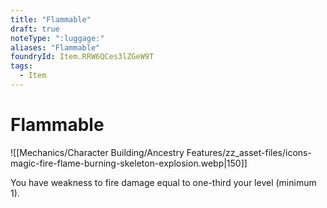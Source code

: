 ```yaml
---
title: "Flammable"
draft: true
noteType: ":luggage:"
aliases: "Flammable"
foundryId: Item.RRW6QCes3lZGeW9T
tags:
  - Item
---
```


# Flammable
![[Mechanics/Character Building/Ancestry Features/zz_asset-files/icons-magic-fire-flame-burning-skeleton-explosion.webp|150]]

You have weakness to fire damage equal to one-third your level (minimum 1).
